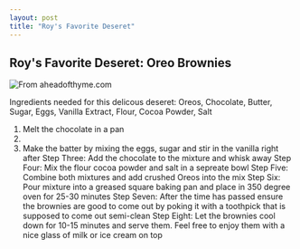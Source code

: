 ```yaml
---
layout: post
title: "Roy's Favorite Deseret"
---
```



## Roy's Favorite Deseret: Oreo Brownies
![From aheadofthyme.com](https://www.aheadofthyme.com/wp-content/uploads/2023/01/oreo-brownies-13.jpg "Oreo Brownies")

Ingredients needed for this delicous deseret: Oreos, Chocolate, Butter, Sugar, Eggs, Vanilla Extract, Flour, Cocoa Powder, Salt

1. Melt the chocolate in a pan
2.
3. Make the batter by mixing the eggs, sugar and stir in the vanilla right after
Step Three: Add the chocolate to the mixture and whisk away
Step Four: Mix the flour cocoa powder and salt in a sepreate bowl
Step Five: Combine both mixtures and add crushed Oreos into the mix
Step Six: Pour mixture into a greased square baking pan and place in 350 degree oven for 25-30 minutes
Step Seven: After the time has passed ensure the brownies are good to come out by poking it with a toothpick that is supposed to come out semi-clean
Step Eight: Let the brownies cool down for 10-15 minutes and serve them. Feel free to enjoy them with a nice glass of milk or ice cream on top
